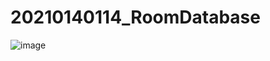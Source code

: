# 20210140114_RoomDatabase

![image](https://github.com/RoqiSB/20210140114_RoomDatabase/assets/114916261/47ef6d04-ed81-48b7-96ac-963742a47256)

